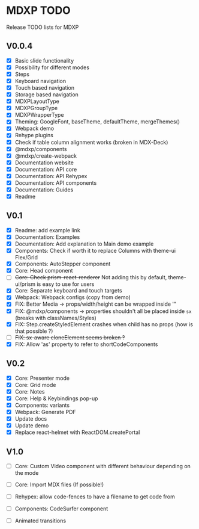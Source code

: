# MDXP TODO
Release TODO lists for MDXP

## V0.0.4
  - [X] Basic slide functionality
  - [X] Possibility for different modes
  - [X] Steps
  - [X] Keyboard navigation
  - [X] Touch based navigation
  - [X] Storage based navigation
  - [X] MDXPLayoutType
  - [X] MDXPGroupType
  - [X] MDXPWrapperType
  - [X] Theming: GoogleFont, baseTheme, defaultTheme, mergeThemes()
  - [X] Webpack demo
  - [X] Rehype plugins
  - [X] Check if table column alignment works (broken in MDX-Deck)
  - [X] @mdxp/components
  - [X] @mdxp/create-webpack
  - [X] Documentation website
  - [X] Documentation: API core
  - [X] Documentation: API Rehypex
  - [X] Documentation: API components
  - [X] Documentation: Guides
  - [X] Readme

## V0.1
  - [X] Readme: add example link
  - [X] Documentation: Examples
  - [X] Documentation: Add explanation to Main demo example
  - [X] Components: Check if worth it to replace Columns with theme-ui Flex/Grid
  - [X] Components: AutoStepper component
  - [X] Core: Head component
  - [ ] ~~Core: Check prism-react-renderer~~ Not adding this by default, theme-ui/prism is easy to use for users
  - [X] Core: Separate keyboard and touch targets
  - [X] Webpack: Webpack configs (copy from demo)
  - [X] FIX: Better Media -> props/width/height can be wrapped inside '"
  - [X] FIX: @mdxp/components -> properties shouldn't all be placed inside `sx` (breaks with classNames/Styles)
  - [X] FIX: Step.createStyledElement crashes when child has no props (how is that possible ?)
  - [ ] ~~FIX: sx-aware cloneElement seems broken ?~~
  - [X] FIX: Allow 'as' property to refer to shortCodeComponents

## V0.2
  - [X] Core: Presenter mode
  - [X] Core: Grid mode
  - [X] Core: Notes
  - [X] Core: Help & Keybindings pop-up
  - [X] Components: variants
  - [X] Webpack: Generate PDF
  - [X] Update docs
  - [X] Update demo
  - [X] Replace react-helmet with ReactDOM.createPortal

## V1.0
  - [ ] Core: Custom Video component with different behaviour depending on the mode
  - [ ] Core: Import MDX files (If possible!)
  - [ ] Rehypex: allow code-fences to have a filename to get code from
  - [ ] Components: CodeSurfer component
  - [ ] Animated transitions

